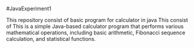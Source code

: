 #JavaExperiment1

This repository consist of basic program for calculator in java This consist of This is a simple Java-based calculator program that performs various mathematical operations, including basic arithmetic, Fibonacci sequence calculation, and statistical functions.
